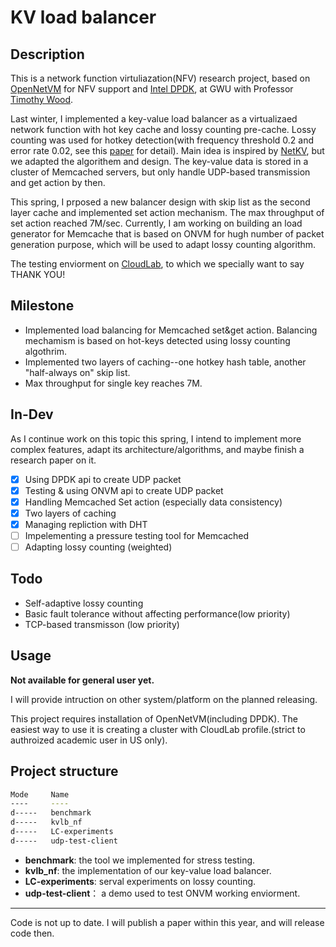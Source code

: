 # KV load balancer

## Description

This is a network function virtuliazation(NFV) research project, based on [OpenNetVM](https://github.com/sdnfv/openNetVM) for NFV support and [Intel DPDK](https://www.dpdk.org/), at GWU with Professor [Timothy Wood](http://faculty.cs.gwu.edu/timwood/). 

Last winter, I implemented a key-value load balancer as a virtualizaed network function with hot key cache and lossy counting pre-cache.  Lossy counting was used for hotkey detection(with frequency threshold 0.2 and error rate 0.02, see this [paper](https://micvog.files.wordpress.com/2015/06/approximate_freq_count_over_data_streams_vldb_2002.pdf) for detail). Main idea is inspired by [NetKV](http://faculty.cs.gwu.edu/timwood/papers/16-ICAC-netkv.pdf), but we adapted the algorithem and design. The key-value data is stored in a cluster of Memcached servers, but only handle UDP-based transmission and get action by then.

This spring, I prposed a new balancer design with skip list as the second layer cache and implemented set action mechanism. The max throughput of set action reached 7M/sec. Currently, I am working on building an load generator for Memcache that is based on ONVM for hugh number of packet generation purpose, which will be used to adapt lossy counting algorithm.

The testing enviorment on [CloudLab](https://cloudlab.us/), to which we specially want to say THANK YOU!

## Milestone

  - Implemented load balancing for Memcached set&get action. Balancing mechamism is based on hot-keys detected using lossy counting algothrim.
  - Implemented two layers of caching--one hotkey hash table, another "half-always on" skip list.
  - Max throughput for single key reaches 7M.

## In-Dev

As I continue work on this topic this spring, I intend to implement more complex features, adapt its architecture/algorithms, and maybe finish a research paper on it.
  
  - [x] Using DPDK api to create UDP packet
  - [x] Testing & using ONVM api to create UDP packet
  - [x] Handling Memcached Set action (especially data consistency)
  - [x] Two layers of caching
  - [x] Managing repliction with DHT
  - [ ] Impelementing a pressure testing tool for Memcached
  - [ ] Adapting lossy counting (weighted)

## Todo

  - Self-adaptive lossy counting
  - Basic fault tolerance without affecting performance(low priority)
  - TCP-based transmisson (low priority)

## Usage

**Not available for general user yet.**

I will provide intruction on other system/platform on the planned releasing.

This project requires installation of OpenNetVM(including DPDK). The easiest way to use it is creating a cluster with CloudLab profile.(strict to authroized academic user in US only).

## Project structure

``` bash
Mode     Name
----     ----
d-----   benchmark
d-----   kvlb_nf
d-----   LC-experiments
d-----   udp-test-client
```

- **benchmark**: the tool we implemented for stress testing.
- **kvlb_nf**: the implementation of our key-value load balancer.
- **LC-experiments**: serval experiments on lossy counting.
- **udp-test-client**： a demo used to test ONVM working enviorment.

----
Code is not up to date. I will publish a paper within this year, and will release code then.
